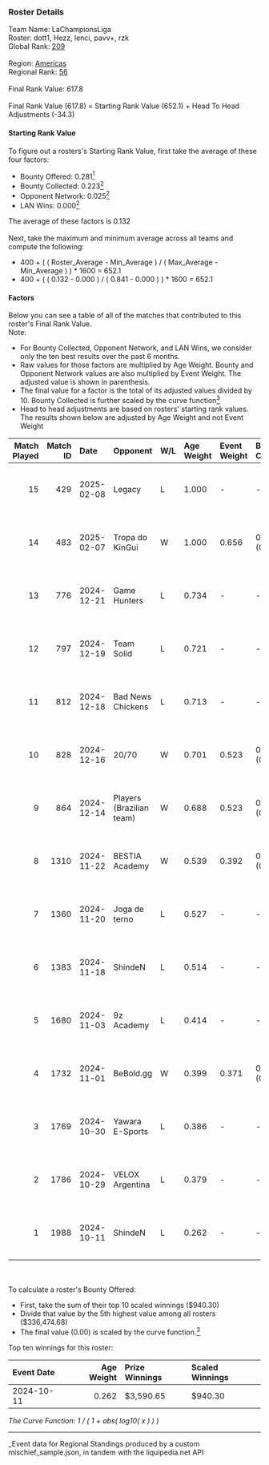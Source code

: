 ### Roster Details<br />
Team Name: LaChampionsLiga<br />
Roster: dott1, Hezz, lenci, pavv+, rzk<br />
Global Rank: [209](../../standings_global_2025_03_01.md)<br />
<br />
Region: [Americas]( ../../standings_americas_2025_03_01.md)<br />
Regional Rank: [56]( ../../standings_americas_2025_03_01.md)<br />
<br />
Final Rank Value:  617.8<br />
<br />
Final Rank Value (617.8) = Starting Rank Value (652.1) + Head To Head Adjustments (-34.3)<br />

#### Starting Rank Value<br />
To figure out a rosters's Starting Rank Value, first take the average of these four factors:<br />
- Bounty Offered: 0.281[<sup>1</sup>](#table2)
- Bounty Collected: 0.223[<sup>2</sup>](#table1)
- Opponent Network: 0.025[<sup>2</sup>](#table1)
- LAN Wins: 0.000[<sup>2</sup>](#table1)

The average of these factors is 0.132<br />
<br />
Next, take the maximum and minimum average across all teams and compute the following:<br />
- 400 + ( ( Roster_Average - Min_Average ) / ( Max_Average - Min_Average ) ) * 1600 = 652.1
- 400 + ( ( 0.132 - 0.000 ) / ( 0.841 - 0.000 ) ) * 1600 = 652.1


#### Factors<br />
Below you can see a table of all of the matches that contributed to this roster's Final Rank Value.<br />
Note:<br />

- For Bounty Collected, Opponent Network, and LAN Wins, we consider only the ten best results over the past 6 months.
- Raw values for those factors are multiplied by Age Weight. Bounty and Opponent Network values are also multiplied by Event Weight. The adjusted value is shown in parenthesis.
- The final value for a factor is the total of its adjusted values divided by 10. Bounty Collected is further scaled by the curve function[<sup>3</sup>](#curveFunction)
- Head to head adjustments are based on rosters' starting rank values. The results shown below are adjusted by Age Weight and not Event Weight
<span id="table1"></span><br />


| Match Played | Match ID | Date       | Opponent                 | W/L | Age Weight | Event Weight | Bounty Collected | Opponent Network | LAN Wins  | H2H Adj. | Roster                           |
| -: | -: | :- | :- | :- | :- | :- | :- | :- | :- | -: | :- |
|           15 |      429 | 2025-02-08 | Legacy                   | L   | 1.000      | -            | -                | -                | -         |    -3.42 | dott1, Hezz, lenci, pavv+, rzk   |
|           14 |      483 | 2025-02-07 | Tropa do KinGui          | W   | 1.000      | 0.656        | 0.000 (0.000)    | 0.000 (0.000)    | 0 (0.000) |     6.98 | dott1, Hezz, lenci, pavv+, rzk   |
|           13 |      776 | 2024-12-21 | Game Hunters             | L   | 0.734      | -            | -                | -                | -         |   -10.27 | dott1, Hezz, lenci, nacho, pavv+ |
|           12 |      797 | 2024-12-19 | Team Solid               | L   | 0.721      | -            | -                | -                | -         |    -4.63 | dott1, Hezz, lenci, nacho, pavv+ |
|           11 |      812 | 2024-12-18 | Bad News Chickens        | L   | 0.713      | -            | -                | -                | -         |   -10.44 | dott1, Hezz, lenci, nacho, pavv+ |
|           10 |      828 | 2024-12-16 | 20/70                    | W   | 0.701      | 0.523        | 0.001 (0.000)    | 0.139 (0.051)    | 0 (0.000) |    10.66 | dott1, Hezz, lenci, nacho, pavv+ |
|            9 |      864 | 2024-12-14 | Players (Brazilian team) | W   | 0.688      | 0.523        | 0.008 (0.003)    | 0.566 (0.204)    | 0 (0.000) |    14.72 | dott1, Hezz, lenci, nacho, pavv+ |
|            8 |     1310 | 2024-11-22 | BESTIA Academy           | W   | 0.539      | 0.392        | 0.000 (0.000)    | 0.000 (0.000)    | 0 (0.000) |     3.65 | dott1, Hezz, lenci, pavv+, rzk   |
|            7 |     1360 | 2024-11-20 | Joga de terno            | L   | 0.527      | -            | -                | -                | -         |   -11.21 | dott1, Hezz, lenci, pavv+, rzk   |
|            6 |     1383 | 2024-11-18 | ShindeN                  | L   | 0.514      | -            | -                | -                | -         |    -6.78 | dott1, Hezz, lenci, pavv+, rzk   |
|            5 |     1680 | 2024-11-03 | 9z Academy               | L   | 0.414      | -            | -                | -                | -         |    -8.45 | dott1, Hezz, lenci, pavv+, rzk   |
|            4 |     1732 | 2024-11-01 | BeBold.gg                | W   | 0.399      | 0.371        | 0.000 (0.000)    | 0.000 (0.000)    | 0 (0.000) |     2.53 | dott1, Hezz, lenci, pavv+, rzk   |
|            3 |     1769 | 2024-10-30 | Yawara E-Sports          | L   | 0.386      | -            | -                | -                | -         |    -5.74 | dott1, Hezz, lenci, pavv+, rzk   |
|            2 |     1786 | 2024-10-29 | VELOX Argentina          | L   | 0.379      | -            | -                | -                | -         |    -8.11 | dott1, Hezz, lenci, pavv+, rzk   |
|            1 |     1988 | 2024-10-11 | ShindeN                  | L   | 0.262      | -            | -                | -                | -         |    -3.79 | dott1, Hezz, lenci, pavv+, rzk   |

<br />
<span id="table2"></span><br />
To calculate a roster's Bounty Offered:<br />

- First, take the sum of their top 10 scaled winnings ($940.30)
- Divide that value by the 5th highest value among all rosters ($336,474.68)
- The final value (0.00) is scaled by the curve function.[<sup>3</sup>](#curveFunction)

Top ten winnings for this roster:<br />

| Event Date | Age Weight | Prize Winnings | Scaled Winnings |
| :- | -: | :- | :- |
| 2024-10-11 |      0.262 | $3,590.65      | $940.30         |


<span id="curveFunction"></span>_The Curve Function: 1 / ( 1 + abs( log10( x ) ) )_<br />

---
_Event data for Regional Standings produced by a custom mischief_sample.json, in tandem with the liquipedia.net API<br />
